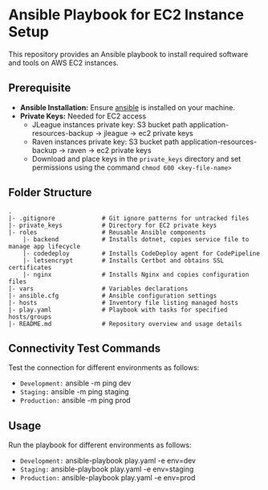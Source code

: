 # Ansible Playbook for EC2 Instance Setup

This repository provides an Ansible playbook to install required software and tools on AWS EC2 instances.

## Prerequisite

- **Ansible Installation:** Ensure [ansible](https://docs.ansible.com/ansible/latest/installation_guide/intro_installation.html) is installed on your machine.
- **Private Keys:** Needed for EC2 access
    - JLeague instances private key: S3 bucket path application-resources-backup -> jleague -> ec2 private keys
    - Raven instances private key: S3 bucket path application-resources-backup -> raven -> ec2 private keys
    - Download and place keys in the `private_keys` directory and set permissions using the command `chmod 600 <key-file-name>`

## Folder Structure

```
.
|- .gitignore             # Git ignore patterns for untracked files
|- private_keys           # Directory for EC2 private keys
|- roles                  # Reusable Ansible components
    |- backend            # Installs dotnet, copies service file to manage app lifecycle
    |- codedeploy         # Installs CodeDeploy agent for CodePipeline
    |- letsencrypt        # Installs Certbot and obtains SSL certificates
    |- nginx              # Installs Nginx and copies configuration files
|- vars                   # Variables declarations
|- ansible.cfg            # Ansible configuration settings
|- hosts                  # Inventory file listing managed hosts
|- play.yaml              # Playbook with tasks for specified hosts/groups
|- README.md              # Repository overview and usage details
```

## Connectivity Test Commands

Test the connection for different environments as follows:
- `Development:` ansible -m ping dev
- `Staging:` ansible -m ping staging
- `Production:` ansible -m ping prod

## Usage

Run the playbook for different environments as follows:
- `Development:` ansible-playbook play.yaml -e env=dev
- `Staging:` ansible-playbook play.yaml -e env=staging
- `Production:` ansible-playbook play.yaml -e env=prod
